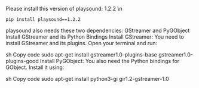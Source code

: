 Please install this version of playsound: 1.2.2 \n
```
pip install playsound==1.2.2
```
playsound also needs these two dependencies: GStreamer and PyGObject
Install GStreamer and its Python Bindings
Install GStreamer:
You need to install GStreamer and its plugins. Open your terminal and run:

sh
Copy code
sudo apt-get install gstreamer1.0-plugins-base gstreamer1.0-plugins-good
Install PyGObject:
You also need the Python bindings for GObject. Install it using:

sh
Copy code
sudo apt-get install python3-gi gir1.2-gstreamer-1.0
